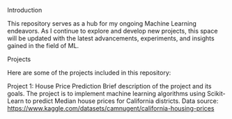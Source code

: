 Introduction

This repository serves as a hub for my ongoing Machine Learning endeavors. As I continue to explore and develop new projects, this space will be updated with the latest advancements, experiments, and insights gained in the field of ML.

Projects

Here are some of the projects included in this repository:

Project 1: House Price Prediction
Brief description of the project and its goals.
The project is to implement machine learning algorithms using Scikit-Learn to predict Median house prices for California districts.
Data source: https://www.kaggle.com/datasets/camnugent/california-housing-prices



